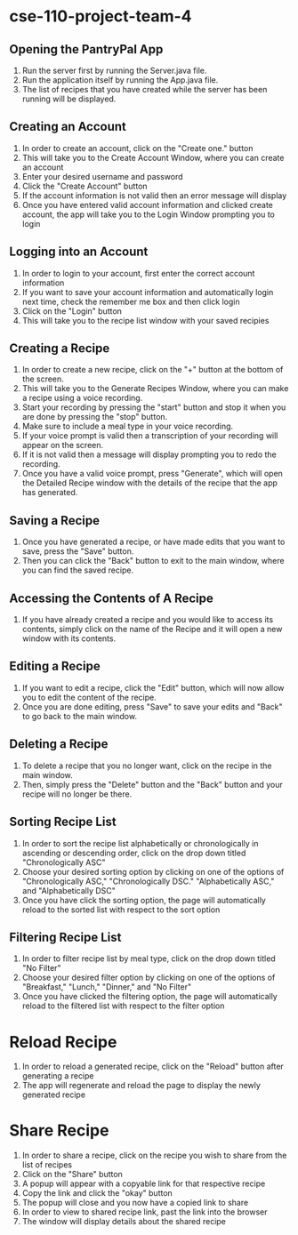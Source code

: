 # cse-110-project-team-4

## Opening the PantryPal App
1. Run the server first by running the Server.java file.
2. Run the application itself by running the App.java file.
3. The list of recipes that you have created while the server has been running will be displayed.

## Creating an Account
1. In order to create an account, click on the "Create one." button
2. This will take you to the Create Account Window, where you can create an account
3. Enter your desired username and password
4. Click the "Create Account" button
5. If the account information is not valid then an error message will display
6. Once you have entered valid account information and clicked create account, the app will take you to the Login Window prompting you to login
   
## Logging into an Account
1. In order to login to your account, first enter the correct account information
2. If you want to save your account information and automatically login next time, check the remember me box and then click login
3. Click on the "Login" button
4. This will take you to the recipe list window with your saved recipies

## Creating a Recipe
1. In order to create a new recipe, click on the "+" button at the bottom of the screen.
2. This will take you to the Generate Recipes Window, where you can make a recipe using a voice recording.
3. Start your recording by pressing the "start" button and stop it when you are done by pressing the "stop" button.
4. Make sure to include a meal type in your voice recording.
5. If your voice prompt is valid then a transcription of your recording will appear on the screen.
6. If it is not valid then a message will display prompting you to redo the recording.
7. Once you have a valid voice prompt, press "Generate", which will open the Detailed Recipe window with the details
of the recipe that the app has generated.

## Saving a Recipe
1. Once you have generated a recipe, or have made edits that you want to save, press the "Save" button.
2. Then you can click the "Back" button to exit to the main window, where you can find the saved recipe.

## Accessing the Contents of A Recipe
1. If you have already created a recipe and you would like to access its contents, simply click on the name of the
Recipe and it will open a new window with its contents.

## Editing a Recipe
1. If you want to edit a recipe, click the "Edit" button, which will now allow you to edit the content of the recipe.
2. Once you are done editing, press "Save" to save your edits and "Back" to go back to the main window.

## Deleting a Recipe
1. To delete a recipe that you no longer want, click on the recipe in the main window.
2. Then, simply press the "Delete" button and the "Back" button and your recipe will no longer be there.

## Sorting Recipe List
1. In order to sort the recipe list alphabetically or chronologically in ascending or descending order, click on the drop down titled "Chronologically ASC"
2. Choose your desired sorting option by clicking on one of the options of "Chronologically ASC," "Chronologically DSC." "Alphabetically ASC," and "Alphabetically DSC" 
3. Once you have click the sorting option, the page will automatically reload to the sorted list with respect to the sort option

## Filtering Recipe List
1. In order to filter recipe list by meal type, click on the drop down titled "No Filter"
2. Choose your desired filter option by clicking on one of the options of "Breakfast," "Lunch," "Dinner," and "No Filter"
3. Once you have clicked the filtering option, the page will automatically reload to the filtered list with respect to the filter option

# Reload Recipe
1. In order to reload a generated recipe, click on the "Reload" button after generating a recipe
2. The app will regenerate and reload the page to display the newly generated recipe

# Share Recipe
1. In order to share a recipe, click on the recipe you wish to share from the list of recipes
2. Click on the "Share" button
3. A popup will appear with a copyable link for that respective recipe
4. Copy the link and click the "okay" button
5. The popup will close and you now have a copied link to share
6. In order to view to shared recipe link, past the link into the browser
7. The window will display details about the shared recipe
